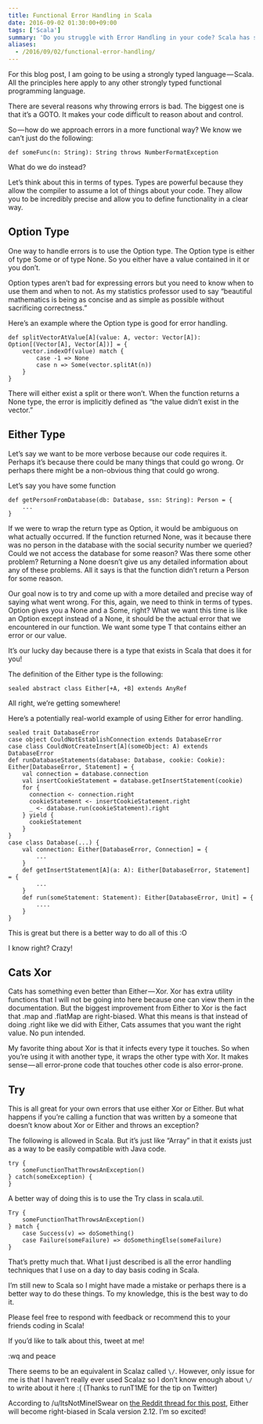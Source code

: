 ```yaml
---
title: Functional Error Handling in Scala
date: 2016-09-02 01:30:00+09:00
tags: ['Scala']
summary: 'Do you struggle with Error Handling in your code? Scala has some great tools to help you out! This blog post will teach you about Option, Either, and Try and how to use them to handle errors in a more functional way.'
aliases:
  - /2016/09/02/functional-error-handling/
---
```


For this blog post, I am going to be using a strongly typed language — Scala. All the principles here apply to any other strongly typed functional programming language.

There are several reasons why throwing errors is bad. The biggest one is that it’s a GOTO. It makes your code difficult to reason about and control.

So — how do we approach errors in a more functional way? We know we can’t just do the following:

```
def someFunc(n: String): String throws NumberFormatException
```

What do we do instead?

Let’s think about this in terms of types. Types are powerful because they allow the compiler to assume a lot of things about your code. They allow you to be incredibly precise and allow you to define functionality in a clear way.

## Option Type

One way to handle errors is to use the Option type. The Option type is either of type Some or of type None. So you either have a value contained in it or you don’t.

Option types aren’t bad for expressing errors but you need to know when to use them and when to not. As my statistics professor used to say “beautiful mathematics is being as concise and as simple as possible without sacrificing correctness.”

Here’s an example where the Option type is good for error handling.

```
def splitVectorAtValue[A](value: A, vector: Vector[A]): Option[(Vector[A], Vector[A])] = {
    vector.indexOf(value) match {
        case -1 => None
        case n => Some(vector.splitAt(n))
    }
}
```

There will either exist a split or there won’t. When the function returns a None type, the error is implicitly defined as “the value didn’t exist in the vector.”

## Either Type

Let’s say we want to be more verbose because our code requires it. Perhaps it’s because there could be many things that could go wrong. Or perhaps there might be a non-obvious thing that could go wrong.

Let’s say you have some function

```
def getPersonFromDatabase(db: Database, ssn: String): Person = {
    ...
}
```

If we were to wrap the return type as Option, it would be ambiguous on what actually occurred. If the function returned None, was it because there was no person in the database with the social security number we queried? Could we not access the database for some reason? Was there some other problem? Returning a None doesn’t give us any detailed information about any of these problems. All it says is that the function didn’t return a Person for some reason.

Our goal now is to try and come up with a more detailed and precise way of saying what went wrong. For this, again, we need to think in terms of types. Option gives you a None and a Some, right? What we want this time is like an Option except instead of a None, it should be the actual error that we encountered in our function. We want some type T that contains either an error or our value.

It’s our lucky day because there is a type that exists in Scala that does it for you!

The definition of the Either type is the following:

```
sealed abstract class Either[+A, +B] extends AnyRef
```

All right, we’re getting somewhere!

Here’s a potentially real-world example of using Either for error handling.

```
sealed trait DatabaseError
case object CouldNotEstablishConnection extends DatabaseError
case class CouldNotCreateInsert[A](someObject: A) extends DatabaseError
def runDatabaseStatements(database: Database, cookie: Cookie): Either[DatabaseError, Statement] = {
    val connection = database.connection
    val insertCookieStatement = database.getInsertStatement(cookie)
    for {
      connection <- connection.right
      cookieStatement <- insertCookieStatement.right
      _ <- database.run(cookieStatement).right
    } yield {
      cookieStatement
    }
}
case class Database(...) {
    val connection: Either[DatabaseError, Connection] = {
        ...
    }
    def getInsertStatement[A](a: A): Either[DatabaseError, Statement] = {
        ...
    }
    def run(someStatement: Statement): Either[DatabaseError, Unit] = {
        ....
    }
}
```

This is great but there is a better way to do all of this :O

I know right? Crazy!

## Cats Xor

Cats has something even better than Either — Xor. Xor has extra utility functions that I will not be going into here because one can view them in the documentation. But the biggest improvement from Either to Xor is the fact that .map and .flatMap are right-biased. What this means is that instead of doing .right like we did with Either, Cats assumes that you want the right value. No pun intended.

My favorite thing about Xor is that it infects every type it touches. So when you’re using it with another type, it wraps the other type with Xor. It makes sense — all error-prone code that touches other code is also error-prone.

## Try

This is all great for your own errors that use either Xor or Either. But what happens if you’re calling a function that was written by a someone that doesn’t know about Xor or Either and throws an exception?

The following is allowed in Scala. But it’s just like “Array” in that it exists just as a way to be easily compatible with Java code.

```
try {
    someFunctionThatThrowsAnException()
} catch(someException) {
}
```

A better way of doing this is to use the Try class in scala.util.

```
Try {
    someFunctionThatThrowsAnException()
} match {
    case Success(v) => doSomething()
    case Failure(someFailure) => doSomethingElse(someFailure)
}
```

That’s pretty much that. What I just described is all the error handling techniques that I use on a day to day basis coding in Scala.

I’m still new to Scala so I might have made a mistake or perhaps there is a better way to do these things. To my knowledge, this is the best way to do it.

Please feel free to respond with feedback or recommend this to your friends coding in Scala!

If you’d like to talk about this, tweet at me!

:wq and peace

There seems to be an equivalent in Scalaz called `\/`. However, only issue for me is that I haven’t really ever used Scalaz so I don’t know enough about `\/` to write about it here :( (Thanks to runT1ME for the tip on Twitter)

According to /u/ItsNotMineISwear on [the Reddit thread for this post](https://www.reddit.com/r/scala/comments/50vyop/functional_error_handling_in_scala/), Either will become right-biased in Scala version 2.12. I’m so excited!
